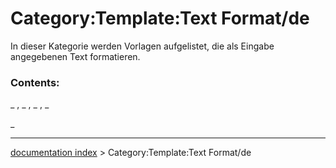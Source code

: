 # Category:Template:Text Format/de
In dieser Kategorie werden Vorlagen aufgelistet, die als Eingabe angegebenen Text formatieren.

### Contents:

_ , _ , _ , _

_

---
[documentation index](../README.md) > Category:Template:Text Format/de
